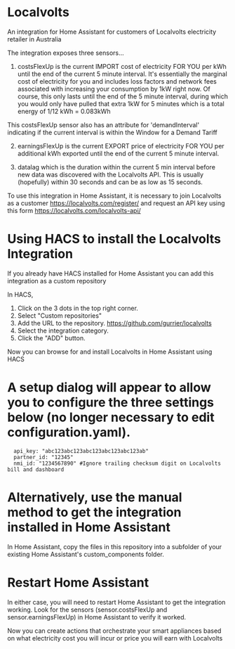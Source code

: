 # Localvolts
An integration for Home Assistant for customers of Localvolts electricity retailer in Australia

The integration exposes three sensors...

1) costsFlexUp is the current IMPORT cost of electricity FOR YOU per kWh until the end of the current 5 minute interval.
It's essentially the marginal cost of electricity for you and includes loss factors and network fees associated with increasing your consumption by 1kW right now.
Of course, this only lasts until the end of the 5 minute interval, during which you would only have pulled that extra 1kW for 5 minutes which is a total energy of 1/12 kWh = 0.083kWh

This costsFlexUp sensor also has an attribute for 'demandInterval' indicating if the current interval is within the Window for a Demand Tariff

2) earningsFlexUp is the current EXPORT price of electricity FOR YOU per additional kWh exported until the end of the current 5 minute interval.

3) datalag which is the duration within the current 5 min interval before new data was discovered with the Localvolts API.  This is usually (hopefully) within 30 seconds and can be as low as 15 seconds.

To use this integration in Home Assistant, it is necessary to join Localvolts as a customer https://localvolts.com/register/
and request an API key using this form https://localvolts.com/localvolts-api/

# Using HACS to install the Localvolts Integration

If you already have HACS installed for Home Assistant you can add this integration as a custom repository

In HACS,

1. Click on the 3 dots in the top right corner.
2. Select "Custom repositories"
3. Add the URL to the repository. https://github.com/gurrier/localvolts
4. Select the integration category.
5. Click the "ADD" button.

Now you can browse for and install Localvolts in Home Assistant using HACS

# A setup dialog will appear to allow you to configure the three settings below (no longer necessary to edit configuration.yaml).

```
  api_key: "abc123abc123abc123abc123abc123ab"
  partner_id: "12345"
  nmi_id: "1234567890" #Ignore trailing checksum digit on Localvolts bill and dashboard
```

# Alternatively, use the manual method to get the integration installed in Home Assistant

In Home Assistant, copy the files in this repository into a subfolder of your existing Home Assistant's custom_components folder.

# Restart Home Assistant
In either case, you will need to restart Home Assistant to get the integration working.
Look for the sensors (sensor.costsFlexUp and sensor.earningsFlexUp) in Home Assistant to verify it worked.


Now you can create actions that orchestrate your smart appliances based on what electricity cost you will incur or price you will earn with Localvolts


<!-- HIDDEN until ready on HACS
[![Open your Home Assistant instance and open a repository inside the Home Assistant Community Store.](https://my.home-assistant.io/badges/hacs_repository.svg)](https://my.home-assistant.io/redirect/hacs_repository/?owner=%40gurrier&repository=localvolts&category=integration)
-->
